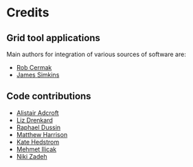 # Credits

## Grid tool applications

Main authors for integration of various sources of
software are:

 * [Rob Cermak](https://github.com/jr3cermak)
 * [James Simkins](https://github.com/jsimkins2)

## Code contributions

 * [Alistair Adcroft](https://github.com/adcroft)
 * [Liz Drenkard](https://github.com/amoebaliz)
 * [Raphael Dussin](https://github.com/raphaeldussin)
 * [Matthew Harrison](https://github.com/MJHarrison-GFDL)
 * [Kate Hedstrom](https://github.com/kshedstrom)
 * [Mehmet Ilicak](https://github.com/milicak)
 * [Niki Zadeh](https://github.com/nikizadehgfdl)
